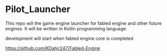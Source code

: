 # Pilot_Launcher
This repo will the game engine launcher for fabled engine and other future engines. It will be written in Kotlin programming language.

development will start when fabled engine core is completed

https://github.com/KDahir247/Fabled-Engine
